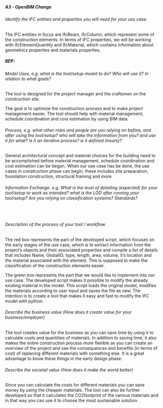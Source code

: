 ##### A3 - OpenBIM Change

###### Identify the IFC entities and properties you will need for your use case.

The IFC entities in focus are IfcBeam, IfcColumn, which represent some of the construction elements. In terms of IFC properties, we will be working with IfcElementQuantity and IfcMaterial, which contains information about geometrics properties and materials properties.  

##### BEP:

###### Model Uses, e.g. what is the tool/setup meant to do? Who will use it? In relation to what goals?

The tool is designed for the project manager and the craftsmen on the construction site.  

The goal is to optimize the construction process and to make project management easier. The tool should help with material management, schedule coordination and cost estimation by using BIM data.  

###### Process, e.g. what other roles and people are you relying on before, and after using the tool/setup? who will take the information from you? and use it for what? Is it an iterative process? is it defined linearly?

General architectural concept and material choices for the building need to be accomplished before material management, schedule coordination and cost estimation can be begun.  When our use case has be done, the use cases in construction phase can begin, these includes site preparation, foundation construction, structural framing and more.  

###### Information Exchange. e.g. What is the level of detailing (expected) for your tool/setup to work as intended? what is the LOD after running your tool/setup? Are you relying on classification systems? Standards?

 

###### Description of the process of your tool / workflow.

The red box represents the part of the developed script, which focuses on the early stages of the use case, which is to extract information from the project’s objects and their associated properties and compile a list of details that includes Name, GlobalID, type, length, area, volume, it’s location and the material associated with the element. This is supposed to make the classification of the construction elements easier.  

The green box represents the part that we would like to implement into our use case. The developed script makes it possible to modify the already existing material in the model. This script loads the original model, modifies the materials according to user input and saves the file as new. The intention is to create a tool that makes it easy and fast to modify the IFC model with python.  

###### Describe the business value (How does it create value for your business/employer)

The tool creates value for the business as you can save time by using it to calculate costs and quantities of materials. In addition to saving time, it also makes the entire construction process more flexible as you can create an overview of the project and see the consequences and benefits (in terms of cost) of replacing different materials with something else. It is a great advantage to know these things in the early design phase.  

###### Describe the societal value (How does it make the world better)

Since you can calculate the costs for different materials you can save money by using the cheaper materials. The tool can also be further developed so that it calculates the CO2footprint of the various materials and in that way you can use it to choose the most sustainable solution.
